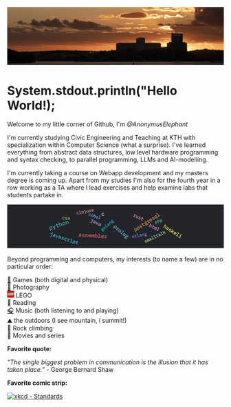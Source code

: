 <img src="./public/Sthlm kungsholmen001-20084.jpg"/>

<h1>System.stdout.println("Hello World!);</h1>

Welcome to my little corner of Github, I'm _@AnonymusElephant_

I'm currently studying Civic Engineering and Teaching at KTH with specialization within Computer Science (what a surprise). I've learned everything from abstract data structures, low level hardware programming and syntax checking, to parallel programming, LLMs and AI-modelling.

I'm currently taking a course on Webapp development and my masters degree is coming up. Apart from my studies I'm also for the fourth year in a row working as a TA where I lead exercises and help examine labs that students partake in.

<img src="./public/snapshot-1732619312186.png"/>

Beyond programming and computers, my interests (to name a few) are in no particular order:

[🎲](https://steamcommunity.com/id/threebitautumn/) Games (both digital and physical) <br/>
[📸](https://www.instagram.com/threebitautumn/) Photography <br/>
![Lego Logo](./public/LEGO_logo.png) LEGO <br/>
📖 Reading <br/>
[🎧](https://open.spotify.com/user/the13thkraw?si=bf9741cfb7264e7e) Music (both listening to and playing) <br/>
⛰️ the outdoors (I see mountain, i summit!) <br/>
🧗 Rock climbing <br/>
🍿 Movies and series <br/>

**Favorite quote:**

_"The single biggest problem in communication is the illusion that it has taken place.”_ - George Bernard Shaw

**Favorite comic strip:**

[![xkcd - Standards](https://imgs.xkcd.com/comics/standards.png)](https://xkcd.com/927/)
